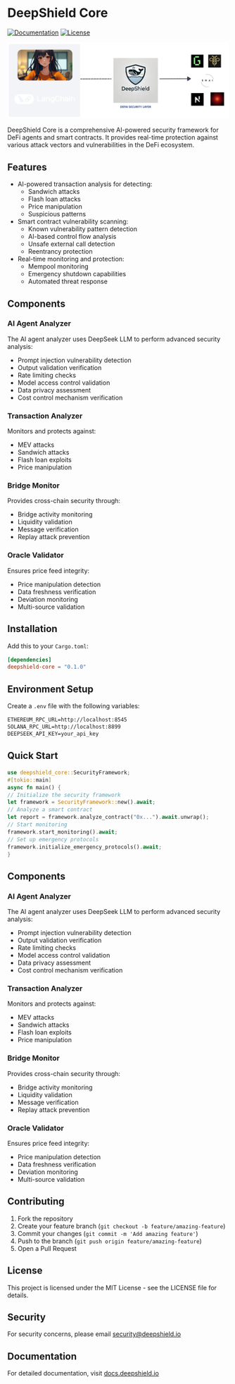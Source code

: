 # DeepShield Core

[![Documentation](https://docs.rs/deepshield-core/badge.svg)](https://deepseek.gitbook.io/deepshield)
[![License](https://img.shields.io/badge/License-MIT-blue.svg)](https://github.com/DeepShield/deepshield-core/blob/main/LICENSE)

![DeepShield Logo](docs/assets/deepseektech.png)

DeepShield Core is a comprehensive AI-powered security framework for DeFi agents and smart contracts. It provides real-time protection against various attack vectors and vulnerabilities in the DeFi ecosystem.

## Features

- AI-powered transaction analysis for detecting:
  - Sandwich attacks
  - Flash loan attacks
  - Price manipulation
  - Suspicious patterns
- Smart contract vulnerability scanning:
  - Known vulnerability pattern detection
  - AI-based control flow analysis
  - Unsafe external call detection
  - Reentrancy protection
- Real-time monitoring and protection:
  - Mempool monitoring
  - Emergency shutdown capabilities
  - Automated threat response

## Components

### AI Agent Analyzer
The AI agent analyzer uses DeepSeek LLM to perform advanced security analysis:
- Prompt injection vulnerability detection
- Output validation verification
- Rate limiting checks
- Model access control validation
- Data privacy assessment
- Cost control mechanism verification

### Transaction Analyzer
Monitors and protects against:
- MEV attacks
- Sandwich attacks
- Flash loan exploits
- Price manipulation

### Bridge Monitor
Provides cross-chain security through:
- Bridge activity monitoring
- Liquidity validation
- Message verification
- Replay attack prevention

### Oracle Validator
Ensures price feed integrity:
- Price manipulation detection
- Data freshness verification
- Deviation monitoring
- Multi-source validation

## Installation

Add this to your `Cargo.toml`:
```toml
[dependencies]
deepshield-core = "0.1.0"
```

## Environment Setup

Create a `.env` file with the following variables:

```env
ETHEREUM_RPC_URL=http://localhost:8545
SOLANA_RPC_URL=http://localhost:8899
DEEPSEEK_API_KEY=your_api_key
```

## Quick Start

```rust
use deepshield_core::SecurityFramework;
#[tokio::main]
async fn main() {
// Initialize the security framework
let framework = SecurityFramework::new().await;
// Analyze a smart contract
let report = framework.analyze_contract("0x...").await.unwrap();
// Start monitoring
framework.start_monitoring().await;
// Set up emergency protocols
framework.initialize_emergency_protocols().await;
}
```

## Components

### AI Agent Analyzer
The AI agent analyzer uses DeepSeek LLM to perform advanced security analysis:
- Prompt injection vulnerability detection
- Output validation verification
- Rate limiting checks
- Model access control validation
- Data privacy assessment
- Cost control mechanism verification

### Transaction Analyzer
Monitors and protects against:
- MEV attacks
- Sandwich attacks
- Flash loan exploits
- Price manipulation

### Bridge Monitor
Provides cross-chain security through:
- Bridge activity monitoring
- Liquidity validation
- Message verification
- Replay attack prevention

### Oracle Validator
Ensures price feed integrity:
- Price manipulation detection
- Data freshness verification
- Deviation monitoring
- Multi-source validation

## Contributing

1. Fork the repository
2. Create your feature branch (`git checkout -b feature/amazing-feature`)
3. Commit your changes (`git commit -m 'Add amazing feature'`)
4. Push to the branch (`git push origin feature/amazing-feature`)
5. Open a Pull Request

## License

This project is licensed under the MIT License - see the LICENSE file for details.

## Security

For security concerns, please email security@deepshield.io

## Documentation

For detailed documentation, visit [docs.deepshield.io](https://deepseek.gitbook.io/deepshield)